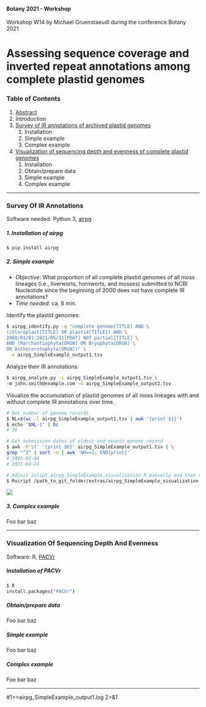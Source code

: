 #### Botany 2021 - Workshop
Workshop W14 by Michael Gruenstaeudl during the conference Botany 2021

# Assessing sequence coverage and inverted repeat annotations among complete plastid genomes

### Table of Contents
1. [Abstract](https://github.com/michaelgruenstaeudl/Botany2021_Workshop/doc/abstract.md)
2. Introduction
3. [Survey of IR annotations of archived plastid genomes](#survey-of-ir-annotations)
      1. Installation
      2. Simple example
      3. Complex example
3. [Visualization of sequencing depth and evenness of complete plastid genomes](#visualization-of-sequencing-depth-and-evenness)
      1. Installation
      2. Obtain/prepare data
      3. Simple example
      4. Complex example

---

### Survey Of IR Annotations
Software needed: Python 3, [airpg](https://pypi.org/project/airpg/)

##### 1. Installation of airpg
```bash
$ pip install airpg
```
##### 2. Simple example
+ _Objective_: What proportion of all complete plastid genomes of all moss lineages (i.e., liverworts, hornworts, and mosses) submitted to NCBI Nucleotide since the beginning of 2000 does not have complete IR annotations?<br>
+ _Time needed_: ca. 8 min.

Identify the plastid genomes:
```bash
$ airpg_identify.py -q "complete genome[TITLE] AND \
(chloroplast[TITLE] OR plastid[TITLE]) AND \
2000/01/01:2021/05/31[PDAT] NOT partial[TITLE] \
AND (Marchantiophyta[ORGN] OR Bryophyta[ORGN] \
OR Anthocerotophyta[ORGN])" \
 -o airpg_SimpleExample_output1.tsv
 ```

Analyze their IR annotations:
 ```bash
 $ airpg_analyze.py -i airpg_SimpleExample_output1.tsv \
 -m john.smith@example.com -o airpg_SimpleExample_output2.tsv
  ```

Visualize the accumulation of plastid genomes of all moss lineages with and without complete IR annotations over time.
```bash
# Get number of genome records
$ NL=$(wc -l airpg_SimpleExample_output1.tsv | awk '{print $1}')
$ echo "$NL-1" | bc
# 76

# Get submission dates of oldest and newest genome record
$ awk -F'\t' '{print $6}' airpg_SimpleExample_output1.tsv | \
grep "^2" | sort -n | awk 'NR==1; END{print}'
# 2003-02-04
# 2021-04-24

# Adjust script airpg_SimpleExample_visualization.R manually and then run
$ Rscript /path_to_git_folder/extras/airpg_SimpleExample_visualization.R
 ```

![](https://github.com/michaelgruenstaeudl/Botany2021_Workshop/extras/airpg_SimpleExample_visualization.png)

##### 3. Complex example
Foo bar baz

---

### Visualization Of Sequencing Depth And Evenness
Software: R, [PACVr](https://cran.r-project.org/package=PACVr)

##### Installation of PACVr
```bash
$ R
install.packages("PACVr")
```
##### Obtain/prepare data
Foo bar baz

##### Simple example
Foo bar baz

##### Complex example
Foo bar baz

---

#1>>airpg_SimpleExample_output1.log 2>&1
